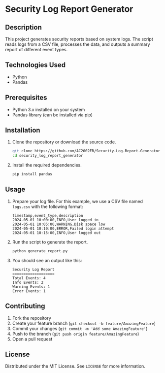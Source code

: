 # Security Log Report Generator

## Description

This project generates security reports based on system logs. The script reads logs from a CSV file, processes the data, and outputs a summary report of different event types.

## Technologies Used

- Python
- Pandas

## Prerequisites

- Python 3.x installed on your system
- Pandas library (can be installed via pip)

## Installation

1. Clone the repository or download the source code.

    ```bash
    git clone https://github.com/AC2002FR/Security-Log-Report-Generator
    cd security_log_report_generator
    ```

2. Install the required dependencies.

    ```bash
    pip install pandas
    ```

## Usage

1. Prepare your log file. For this example, we use a CSV file named `logs.csv` with the following format:

    ```csv
    timestamp,event_type,description
    2024-05-01 10:00:00,INFO,User logged in
    2024-05-01 10:05:00,WARNING,Disk space low
    2024-05-01 10:10:00,ERROR,Failed login attempt
    2024-05-01 10:15:00,INFO,User logged out
    ```

2. Run the script to generate the report.

    ```bash
    python generate_report.py
    ```

3. You should see an output like this:

    ```
    Security Log Report
    ===================
    Total Events: 4
    Info Events: 2
    Warning Events: 1
    Error Events: 1
    ```

## Contributing

1. Fork the repository
2. Create your feature branch (`git checkout -b feature/AmazingFeature`)
3. Commit your changes (`git commit -m 'Add some AmazingFeature'`)
4. Push to the branch (`git push origin feature/AmazingFeature`)
5. Open a pull request

## License

Distributed under the MIT License. See `LICENSE` for more information.

